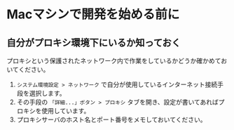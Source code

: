 # Macマシンで開発を始める前に

## 自分がプロキシ環境下にいるか知っておく

プロキシという保護されたネットワーク内で作業をしているかどうか確かめておいてください。

1. `システム環境設定 > ネットワーク` で自分が使用しているインターネット接続手段を選択します。
1. その手段の `「詳細...」ボタン > プロキシ` タブを開き、設定が書いてあればプロキシを使用しています。
1. プロキシサーバのホスト名とポート番号をメモしておいてください。
